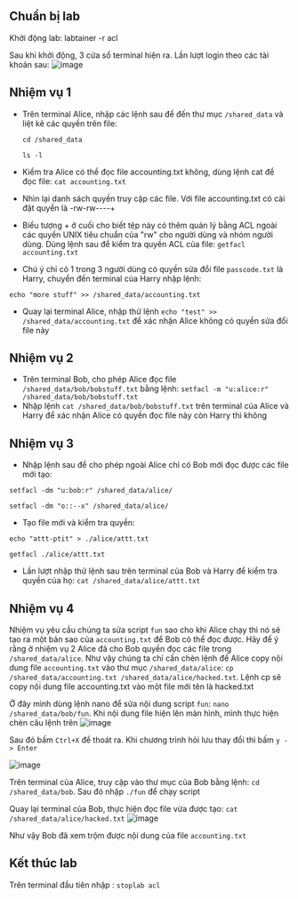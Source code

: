 ## Chuẩn bị lab ##
Khởi động lab: labtainer -r acl

Sau khi khởi động, 3 cửa sổ terminal hiện ra. Lần lượt login theo các tài khoản sau:
![image](https://user-images.githubusercontent.com/108949637/269626662-9f7fae5c-51d1-478e-82b5-456242074e7e.png)

## Nhiệm vụ 1 ##
- Trên terminal Alice, nhập các lệnh sau để đến thư mục `/shared_data` và liệt kê các quyền trên file:

  `cd /shared_data`

  `ls -l`

- Kiểm tra Alice có thể đọc file accounting.txt không, dùng lệnh cat để đọc file: `cat accounting.txt`
- Nhìn lại danh sách quyền truy cập các file. Với file accounting.txt có cài đặt quyền là -rw-rw----+
- Biểu tượng + ở cuối cho biết tệp này có thêm quản lý bằng ACL ngoài các quyền UNIX tiêu chuẩn của "rw" cho người dùng và nhóm người dùng. Dùng lệnh sau để kiểm tra quyền ACL của file: `getfacl accounting.txt`
- Chú ý chỉ có 1 trong 3 người dùng có quyền sửa đổi file `passcode.txt` là Harry, chuyển đến terminal của Harry nhập lệnh:

`echo "more stuff" >> /shared_data/accounting.txt`
- Quay lại terminal Alice, nhập thử lệnh `echo "test" >> /shared_data/accounting.txt` để xác nhận Alice không có quyền sửa đổi file này
## Nhiệm vụ 2 ##
- Trên terminal Bob, cho phép Alice đọc file `/shared_data/bob/bobstuff.txt` bằng lệnh: `setfacl -m "u:alice:r" /shared_data/bob/bobstuff.txt`
- Nhập lệnh `cat /shared_data/bob/bobstuff.txt` trên terminal của Alice và Harry để xác nhận Alice có quyền đọc file này còn Harry thì không
## Nhiệm vụ 3 ##
- Nhập lệnh sau để cho phép ngoài Alice chỉ có Bob mới đọc được các file mới tạo:

`setfacl -dm "u:bob:r" /shared_data/alice/`

`setfacl -dm "o::--x" /shared_data/alice/`

- Tạo file mới và kiểm tra quyền:

`echo "attt-ptit" > ./alice/attt.txt`

`getfacl ./alice/attt.txt`

- Lần lượt nhập thử lệnh sau trên terminal của Bob và Harry để kiểm tra quyền của họ: `cat /shared_data/alice/attt.txt`

## Nhiệm vụ 4 ##
Nhiệm vụ yêu cầu chúng ta sửa script `fun` sao cho khi Alice chạy thì nó sẽ tạo ra một bản sao của `accounting.txt` để Bob có thể đọc được. Hãy để ý rằng ở nhiệm vụ 2 Alice đã cho Bob quyền đọc các file trong `/shared_data/alice`. Như vậy chúng ta chỉ cần chèn lệnh để Alice copy nội dung file `accounting.txt` vào thư mục `/shared_data/alice`: `cp /shared_data/accounting.txt /shared_data/alice/hacked.txt`. Lệnh cp sẽ copy nội dung file accounting.txt vào một file mới tên là hacked.txt

Ở đây mình dùng lệnh nano để sửa nội dung script `fun`: `nano /shared_data/bob/fun`. Khi nội dung file hiện lên màn hình, mình thực hiện chèn câu lệnh trên
![image](https://user-images.githubusercontent.com/108949637/269648266-431bc067-5273-4c2b-8c01-2aee3b5cf55c.png)

Sau đó bấm `Ctrl+X` để thoát ra. Khi chương trình hỏi lưu thay đổi thì bấm `y -> Enter`

![image](https://user-images.githubusercontent.com/108949637/269648742-40ec1a52-d906-473e-b391-1236b83da9b3.png)

Trên terminal của Alice, truy cập vào thư mục của Bob bằng lệnh: `cd /shared_data/bob`. Sau đó nhập `./fun` để chạy script

Quay lại terminal của Bob, thực hiện đọc file vừa được tạo: `cat /shared_data/alice/hacked.txt`
![image](https://user-images.githubusercontent.com/108949637/269650404-f676a29b-8bf5-48ba-91f2-691adec56bcb.png)

Như vậy Bob đã xem trộm được nội dung của file `accounting.txt`

## Kết thúc lab ##
Trên terminal đầu tiên nhập : `stoplab acl`
